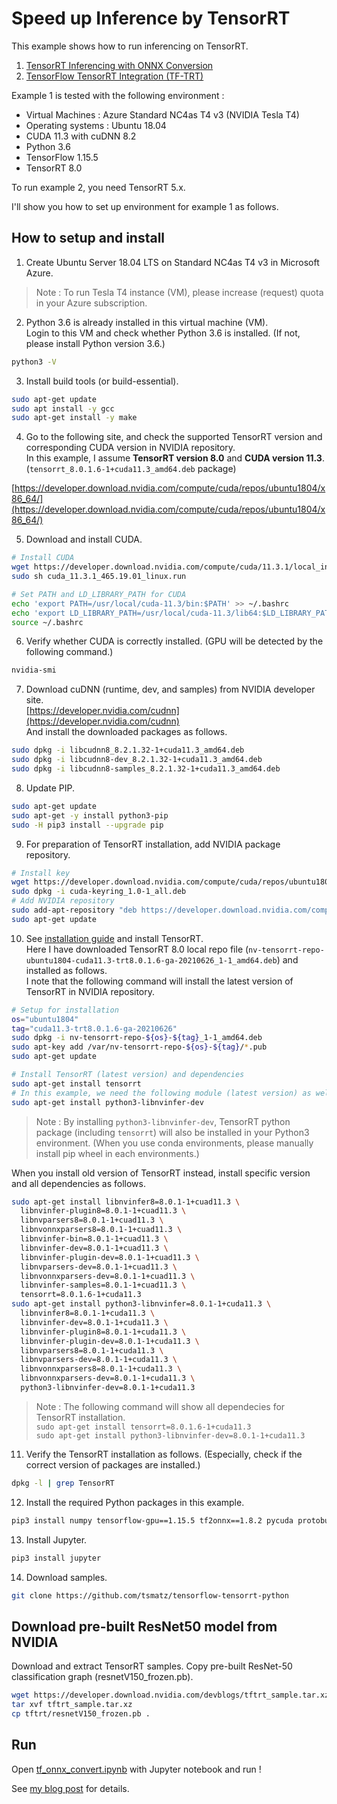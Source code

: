 # Speed up Inference by TensorRT

This example shows how to run inferencing on TensorRT.

1. [TensorRT Inferencing with ONNX Conversion](./tf_onnx_convert.ipynb)
2. [TensorFlow TensorRT Integration (TF-TRT)](./tf_trt_integration.ipynb)

Example 1 is tested with the following environment :

- Virtual Machines : Azure Standard NC4as T4 v3 (NVIDIA Tesla T4)
- Operating systems : Ubuntu 18.04
- CUDA 11.3 with cuDNN 8.2
- Python 3.6
- TensorFlow 1.15.5
- TensorRT 8.0

To run example 2, you need TensorRT 5.x.

I'll show you how to set up environment for example 1 as follows.

## How to setup and install

1. Create Ubuntu Server 18.04 LTS on Standard NC4as T4 v3 in Microsoft Azure.

> Note : To run Tesla T4 instance (VM), please increase (request) quota in your Azure subscription.<br>

2. Python 3.6 is already installed in this virtual machine (VM).<br>
Login to this VM and check whether Python 3.6 is installed. (If not, please install Python version 3.6.)

```bash
python3 -V
```

3. Install build tools (or build-essential).

```bash
sudo apt-get update
sudo apt install -y gcc
sudo apt-get install -y make
```

4. Go to the following site, and check the supported TensorRT version and corresponding CUDA version in NVIDIA repository.<br>
In this example, I assume **TensorRT version 8.0** and **CUDA version 11.3**. (```tensorrt_8.0.1.6-1+cuda11.3_amd64.deb``` package)

[https://developer.download.nvidia.com/compute/cuda/repos/ubuntu1804/x86_64/](https://developer.download.nvidia.com/compute/cuda/repos/ubuntu1804/x86_64/)

5. Download and install CUDA.

```bash
# Install CUDA
wget https://developer.download.nvidia.com/compute/cuda/11.3.1/local_installers/cuda_11.3.1_465.19.01_linux.run
sudo sh cuda_11.3.1_465.19.01_linux.run

# Set PATH and LD_LIBRARY_PATH for CUDA
echo 'export PATH=/usr/local/cuda-11.3/bin:$PATH' >> ~/.bashrc
echo 'export LD_LIBRARY_PATH=/usr/local/cuda-11.3/lib64:$LD_LIBRARY_PATH' >> ~/.bashrc
source ~/.bashrc
```

6. Verify whether CUDA is correctly installed. (GPU will be detected by the following command.)

```bash
nvidia-smi
```

7. Download cuDNN (runtime, dev, and samples) from NVIDIA developer site.<br>
[https://developer.nvidia.com/cudnn](https://developer.nvidia.com/cudnn)<br>
And install the downloaded packages as follows.

```bash
sudo dpkg -i libcudnn8_8.2.1.32-1+cuda11.3_amd64.deb
sudo dpkg -i libcudnn8-dev_8.2.1.32-1+cuda11.3_amd64.deb
sudo dpkg -i libcudnn8-samples_8.2.1.32-1+cuda11.3_amd64.deb
```

8. Update PIP.

```bash
sudo apt-get update
sudo apt-get -y install python3-pip
sudo -H pip3 install --upgrade pip
```

9. For preparation of TensorRT installation, add NVIDIA package repository.

```bash
# Install key
wget https://developer.download.nvidia.com/compute/cuda/repos/ubuntu1804/x86_64/cuda-keyring_1.0-1_all.deb
sudo dpkg -i cuda-keyring_1.0-1_all.deb
# Add NVIDIA repository
sudo add-apt-repository "deb https://developer.download.nvidia.com/compute/cuda/repos/ubuntu1804/x86_64/ /"
sudo apt-get update
```

10. See [installation guide](https://docs.nvidia.com/deeplearning/tensorrt/install-guide/index.html) and install TensorRT.<br>
Here I have downloaded TensorRT 8.0 local repo file (```nv-tensorrt-repo-ubuntu1804-cuda11.3-trt8.0.1.6-ga-20210626_1-1_amd64.deb```) and installed as follows.<br>
I note that the following command will install the latest version of TensorRT in NVIDIA repository.

```bash
# Setup for installation
os="ubuntu1804"
tag="cuda11.3-trt8.0.1.6-ga-20210626"
sudo dpkg -i nv-tensorrt-repo-${os}-${tag}_1-1_amd64.deb
sudo apt-key add /var/nv-tensorrt-repo-${os}-${tag}/*.pub
sudo apt-get update

# Install TensorRT (latest version) and dependencies
sudo apt-get install tensorrt
# In this example, we need the following module (latest version) as well
sudo apt-get install python3-libnvinfer-dev
```

> Note : By installing ```python3-libnvinfer-dev```, TensorRT python package (including ```tensorrt```) will also be installed in your Python3 environment. (When you use conda environments, please manually install pip wheel in each environments.)

When you install old version of TensorRT instead, install specific version and all dependencies as follows.

```bash
sudo apt-get install libnvinfer8=8.0.1-1+cuad11.3 \
  libnvinfer-plugin8=8.0.1-1+cuad11.3 \
  libnvparsers8=8.0.1-1+cuad11.3 \
  libnvonnxparsers8=8.0.1-1+cuad11.3 \
  libnvinfer-bin=8.0.1-1+cuad11.3 \
  libnvinfer-dev=8.0.1-1+cuad11.3 \
  libnvinfer-plugin-dev=8.0.1-1+cuad11.3 \
  libnvparsers-dev=8.0.1-1+cuad11.3 \
  libnvonnxparsers-dev=8.0.1-1+cuad11.3 \
  libnvinfer-samples=8.0.1-1+cuad11.3 \
  tensorrt=8.0.1.6-1+cuda11.3
sudo apt-get install python3-libnvinfer=8.0.1-1+cuda11.3 \
  libnvinfer8=8.0.1-1+cuda11.3 \
  libnvinfer-dev=8.0.1-1+cuda11.3 \
  libnvinfer-plugin8=8.0.1-1+cuda11.3 \
  libnvinfer-plugin-dev=8.0.1-1+cuda11.3 \
  libnvparsers8=8.0.1-1+cuda11.3 \
  libnvparsers-dev=8.0.1-1+cuda11.3 \
  libnvonnxparsers8=8.0.1-1+cuda11.3 \
  libnvonnxparsers-dev=8.0.1-1+cuda11.3 \
  python3-libnvinfer-dev=8.0.1-1+cuda11.3
```

> Note : The following command will show all dependecies for TensorRT installation.<br>
> ```sudo apt-get install tensorrt=8.0.1.6-1+cuda11.3```<br>
> ```sudo apt-get install python3-libnvinfer-dev=8.0.1-1+cuda11.3```

11. Verify the TensorRT installation as follows. (Especially, check if the correct version of packages are installed.)

```bash
dpkg -l | grep TensorRT
```

12. Install the required Python packages in this example.

```bash
pip3 install numpy tensorflow-gpu==1.15.5 tf2onnx==1.8.2 pycuda protobuf==3.16.0 onnx matplotlib
```

13. Install Jupyter.

```bash
pip3 install jupyter
```

14. Download samples.

```bash
git clone https://github.com/tsmatz/tensorflow-tensorrt-python
```

## Download pre-built ResNet50 model from NVIDIA

Download and extract TensorRT samples. Copy pre-built ResNet-50 classification graph (resnetV150_frozen.pb).

```bash
wget https://developer.download.nvidia.com/devblogs/tftrt_sample.tar.xz
tar xvf tftrt_sample.tar.xz
cp tftrt/resnetV150_frozen.pb .
```

## Run

Open [tf_onnx_convert.ipynb](./tf_onnx_convert.ipynb) with Jupyter notebook and run !

See [my blog post](https://tsmatz.wordpress.com/2018/07/07/tensorrt-tensorflow-python-on-azure-tutorial/) for details.

